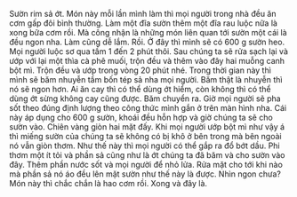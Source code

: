 Sườn rim sả ớt. Món này mỗi lần mình làm thì mọi người trong nhà đều ăn cơm gấp đôi bình thường. Làm một đĩa sườn thêm một đĩa rau luộc nữa là xong bữa cơm rồi. Mà công nhận là những món liên quan tới sườn một cái là đều ngon nha. Làm cũng dễ lắm. Rồi. Ở đây thì mình sẽ có 600 g sườn heo. Mọi người luộc sơ qua tầm 1 đến 2 phút thôi. Sau chúng ta sẽ rửa sạch lại và ướp với lại một thìa cà phê muối, trộn đều và thêm vào đây hai muỗng canh bột mì. Trộn đều và ướp trong vòng 20 phút nhé. Trong thời gian này thì mình sẽ băm nhuyễn tầm bốn tép sả nha mọi người. Băm thật là nhuyễn thì nó sẽ ngon hơn. Ai ăn cay thì có thể dùng ớt hiểm, còn không thì có thể dùng ớt sừng không cay cũng được. Băm chuyển ra. Giờ mọi người sẽ pha sốt theo đúng định lượng theo công thức mình gắn ở trên màn hình nha. Cái này áp dụng cho 600 g sườn, khoái đều hỗn hợp và giờ chúng ta sẽ cho sườn vào. Chiên vàng giòn hai mặt đấy. Khi mọi người ướp bột mì như vậy á thì miếng sườn của chúng ta sẽ không có bị khô ở bên trong mà bên ngoài nó vẫn giòn thơm. Như thế này thì mọi người có thể gắp ra đổ bớt dầu. Phi thơm một ít tỏi và phần sả cũng như là ớt chúng ta đã băm và cho sườn vào đây. Thêm phần nước sốt và mọi người để nhỏ lửa. Rửa mặt cho tới khi nào mà phần sả nó áo đều lên mặt sườn như thế này là được. Nhìn ngon chưa? Món này thì chắc chắn là hao cơm rồi. Xong và đây là.